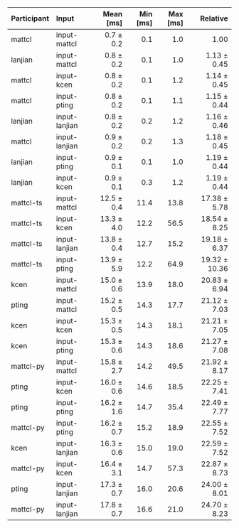 | Participant | Input | Mean [ms] | Min [ms] | Max [ms] | Relative |
|:---|:---|---:|---:|---:|---:|
| mattcl | input-mattcl | 0.7 ± 0.2 | 0.1 | 1.0 | 1.00 |
| lanjian | input-mattcl | 0.8 ± 0.2 | 0.1 | 1.0 | 1.13 ± 0.45 |
| mattcl | input-kcen | 0.8 ± 0.2 | 0.1 | 1.2 | 1.14 ± 0.45 |
| mattcl | input-pting | 0.8 ± 0.2 | 0.1 | 1.1 | 1.15 ± 0.44 |
| lanjian | input-lanjian | 0.8 ± 0.2 | 0.2 | 1.2 | 1.16 ± 0.46 |
| mattcl | input-lanjian | 0.9 ± 0.2 | 0.2 | 1.3 | 1.18 ± 0.45 |
| lanjian | input-pting | 0.9 ± 0.1 | 0.1 | 1.0 | 1.19 ± 0.44 |
| lanjian | input-kcen | 0.9 ± 0.1 | 0.3 | 1.2 | 1.19 ± 0.44 |
| mattcl-ts | input-mattcl | 12.5 ± 0.4 | 11.4 | 13.8 | 17.38 ± 5.78 |
| mattcl-ts | input-kcen | 13.3 ± 4.0 | 12.2 | 56.5 | 18.54 ± 8.25 |
| mattcl-ts | input-lanjian | 13.8 ± 0.4 | 12.7 | 15.2 | 19.18 ± 6.37 |
| mattcl-ts | input-pting | 13.9 ± 5.9 | 12.2 | 64.9 | 19.32 ± 10.36 |
| kcen | input-mattcl | 15.0 ± 0.6 | 13.9 | 18.0 | 20.83 ± 6.94 |
| pting | input-mattcl | 15.2 ± 0.5 | 14.3 | 17.7 | 21.12 ± 7.03 |
| kcen | input-kcen | 15.3 ± 0.5 | 14.3 | 18.1 | 21.21 ± 7.05 |
| kcen | input-pting | 15.3 ± 0.6 | 14.3 | 18.6 | 21.27 ± 7.08 |
| mattcl-py | input-mattcl | 15.8 ± 2.7 | 14.2 | 49.5 | 21.92 ± 8.17 |
| pting | input-kcen | 16.0 ± 0.6 | 14.6 | 18.5 | 22.25 ± 7.41 |
| pting | input-pting | 16.2 ± 1.6 | 14.7 | 35.4 | 22.49 ± 7.77 |
| mattcl-py | input-pting | 16.2 ± 0.7 | 15.2 | 18.9 | 22.55 ± 7.52 |
| kcen | input-lanjian | 16.3 ± 0.6 | 15.0 | 19.0 | 22.59 ± 7.52 |
| mattcl-py | input-kcen | 16.4 ± 3.1 | 14.7 | 57.3 | 22.87 ± 8.73 |
| pting | input-lanjian | 17.3 ± 0.7 | 16.0 | 20.6 | 24.00 ± 8.01 |
| mattcl-py | input-lanjian | 17.8 ± 0.7 | 16.6 | 21.0 | 24.70 ± 8.23 |
